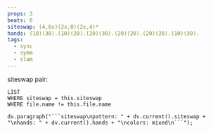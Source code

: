 ```yaml
---
props: 3
beats: 6
siteswap: (4,6x)(2x,0)(2x,4)*
hands: (10)(30).(10)(20).(20)(30).(20)(20).(20)(20).(10)(30).
tags:
  - sync
  - symm
  - slam
---
```


siteswap pair:
```dataview
LIST
WHERE siteswap = this.siteswap
WHERE file.name != this.file.name
```
```dataviewjs
dv.paragraph("```siteswap\npattern: " + dv.current().siteswap + "\nhands: " + dv.current().hands + "\ncolors: mixed\n```");
```
